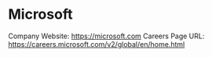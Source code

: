 # Microsoft

Company Website: https://microsoft.com
Careers Page URL: https://careers.microsoft.com/v2/global/en/home.html